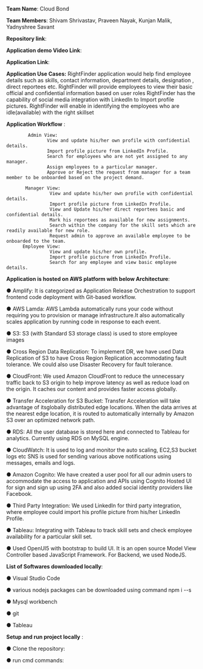 **Team Name**: Cloud Bond


**Team Members**: Shivam Shrivastav, Praveen Nayak, Kunjan Malik, Yadnyshree Savant


**Repository Iink**: 


**Application demo Video Link**: 


**Application Link**: 








**Application Use Cases:**
RightFinder application would help find employee details such as skills, contact information, department details, designation , direct reportees etc. 
RightFinder will provide employees to view their basic official and confidential information based on user roles
RightFinder has the capability of social media integration with LinkedIn to Import profile pictures.
RightFinder will enable in identifying the employees who are idle(available) with the right skillset

**Application Workflow** : 


            Admin View: 
                   View and update his/her own profile with confidential details.
                   Import profile picture from LinkedIn Profile.
                   Search for employees who are not yet assigned to any manager.
                   Assign employees to a particular manager.
                   Approve or Reject the request from manager for a team member to be onboarded based on the project demand.
            
           Manager View:
                    View and update his/her own profile with confidential details.
                    Import profile picture from LinkedIn Profile.
                    View and Update his/her direct reportees basic and confidential details.
                    Mark his reportees as available for new assignments.
                    Search within the company for the skill sets which are readily available for new role.
                    Request admin to approve an available employee to be onboarded to the team.
          Employee View:
                    View and update his/her own profile.
                    Import profile picture from LinkedIn Profile.
                    Search for any employee and view basic employee details.

**Application is hosted on AWS platform with below Architecture**: 



● Amplify: It is categorized as Application Release Orchestration to support frontend code deployment with Git-based workflow.


● AWS Lamda: AWS Lambda automatically runs your code without requiring you to provision or manage infrastructure.It also automatically scales application by running code in response to each event.


● S3: S3 (with Standard S3 storage class) is used to store employee images


● Cross Region Data Replication: To implement DR, we have used Data Replication of S3 to have Cross Region Replication accommodating fault tolerance. We could also use Disaster Recovery for fault tolerance.


● CloudFront: We used Amazon CloudFront to reduce the unnecessary traffic back to S3 origin to help improve latency as well as reduce load on the origin. It caches our content and provides faster access globally. 


● Transfer Acceleration for S3 Bucket: Transfer Acceleration will take advantage of itsglobally distributed edge locations. When the data arrives at the nearest edge location, it is routed to automatically internally by Amazon S3 over an optimized network path.


● RDS: All the user database is stored here and connected to Tableau for analytics. Currently using RDS on MySQL engine.


● CloudWatch: It is used to log and monitor the auto scaling, EC2,S3 bucket logs etc SNS is used for sending various above notifications using messages, emails and logs.


● Amazon Cognito: We have created a user pool for all our admin users to accommodate the access to application and APIs using Cognito Hosted UI for sign and sign up using 2FA and also added social identity providers like Facebook.


● Third Party Integration: We used LinkedIn for third party integration, where employee could import his profile picture from his/her LinkedIn Profile.


● Tableau: Integrating with Tableau to track skill sets and check employee availability for a particular skill set.


● Used OpenUI5 with bootstrap to build UI. It is an open source Model View Controller based JavaScript Framework. For Backend, we used NodeJS.


**List of Softwares downloaded locally**:


● Visual Studio Code


● various nodejs packages can be downloaded using command npm i --s


● Mysql workbench


● git


● Tableau



**Setup and run project locally** :


● Clone the repository: 


● run cmd commands:


       
